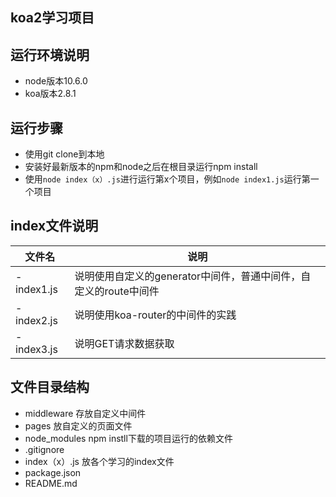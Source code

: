 ## koa2学习项目

## 运行环境说明
- node版本10.6.0
- koa版本2.8.1

## 运行步骤
- 使用git clone到本地
- 安装好最新版本的npm和node之后在根目录运行npm install
- 使用`node index（x）.js`进行运行第x个项目，例如`node index1.js`运行第一个项目

## index文件说明
文件名 | 说明
---|---
- index1.js | 说明使用自定义的generator中间件，普通中间件，自定义的route中间件
- index2.js | 说明使用koa-router的中间件的实践
- index3.js | 说明GET请求数据获取  

## 文件目录结构

- middleware        存放自定义中间件
- pages             放自定义的页面文件
- node_modules      npm instll下载的项目运行的依赖文件
- .gitignore    
- index（x）.js     放各个学习的index文件
- package.json      
- README.md         